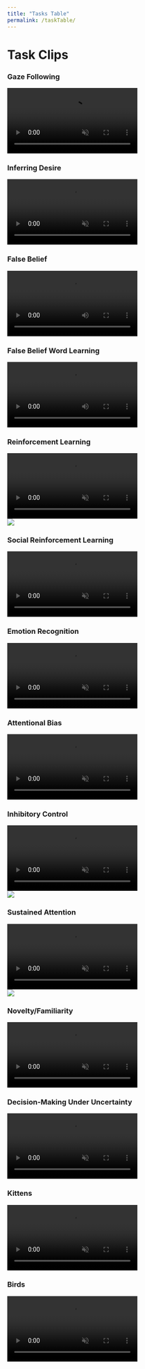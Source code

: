 ```yaml
---
title: "Tasks Table"
permalink: /taskTable/
---
```


# Task Clips

<div class="FlexContainer">
  <div class="FlexContainerCol">
    <h3>Gaze Following</h3>
    <div class="FlexContainer">
      <video id="GDP" src="../Video/GDP.mp4" autoplay muted loop preload></video>
    </div>
  </div>
  <div class="FlexContainerCol">
    <h3>Inferring Desire</h3>
    <div class="FlexContainer">
      <video id="UD" src="../Video/UD.mp4" autoplay muted loop preload></video>
    </div>
  </div>
</div>

<div class="FlexContainer">
  <div class="FlexContainerCol">
    <h3>False Belief</h3>
    <div class="FlexContainer">
      <video id="FB" src="../Video/FB.mp4" controls preload></video>
    </div>
  </div>
  <div class="FlexContainerCol">
    <h3>False Belief Word Learning</h3>
    <div class="FlexContainer">
      <video id="FBW" src="../Video/FBW.mp4" controls preload></video>
    </div>
  </div>
</div>

<div class="FlexContainer">
  <div class="FlexContainerCol">
    <h3>Reinforcement Learning</h3>
    <div class="FlexContainer">
      <video id="RL" src="../Video/RL.mp4" autoplay muted loop preload></video>
    	<div class="Overlay">
        <img src="../volumeOff.png" controlledVideoId="RL" onclick="toggleMute(this)">
      </div>
    </div>
  </div>
  <div class="FlexContainerCol">
    <h3>Social Reinforcement Learning</h3>
    <div class="FlexContainer">
      <video id="RLS" src="../Video/RLS.mp4" autoplay muted loop preload></video>
    </div>
  </div>
</div>

<div class="FlexContainer">
  <div class="FlexContainerCol">
    <h3>Emotion Recognition</h3>
    <div class="FlexContainer">
      <video id="ER" src="../Video/ER.mp4" autoplay muted loop preload></video>
    </div>
  </div>
  <div class="FlexContainerCol">
    <h3>Attentional Bias</h3>
    <div class="FlexContainer">
      <video id="EDP" src="../Video/EDP.mp4" autoplay muted loop preload></video>
    </div>
  </div>
</div>

<div class="FlexContainer">
  <div class="FlexContainerCol">
    <h3>Inhibitory Control</h3>
    <div class="FlexContainer">
      <video id="GNG" src="../Video/GNG.mp4" autoplay muted loop preload></video>
    	<div class="Overlay">
        <img src="../volumeOff.png" controlledVideoId="GNG" onclick="toggleMute(this)">
      </div>
    </div>
  </div>
  <div class="FlexContainerCol">
    <h3>Sustained Attention</h3>
    <div class="FlexContainer">
      <video id="SA" src="../Video/SA.mp4" autoplay muted loop preload></video>
    	<div class="Overlay">
        <img src="../volumeOff.png" controlledVideoId="SA" onclick="toggleMute(this)">
      </div>
    </div>
  </div>
</div>

<div class="FlexContainer">
  <div class="FlexContainerCol">
    <h3>Novelty/Familiarity</h3>
    <div class="FlexContainer">
      <video id="NF" src="../Video/NF.mp4" autoplay muted loop preload></video>
    </div>
  </div>
  <div class="FlexContainerCol">
    <h3>Decision-Making Under Uncertainty</h3>
    <div class="FlexContainer">
      <video id="MC" src="../Video/MC.mp4" autoplay muted loop preload></video>
    </div>
  </div>
</div>

<div class="FlexContainer">
  <div class="FlexContainerCol">
    <h3>Kittens</h3>
    <div class="FlexContainer">
      <video id="EDP" src="../Test.mp4" autoplay muted loop preload></video>
    </div>
  </div>
  <div class="FlexContainerCol">
    <h3>Birds</h3>
    <div class="FlexContainer">
      <video id="EDP" src="../Test.mp4" autoplay muted loop preload></video>
    </div>
  </div>
</div>

<script>
var vid = document.getElementById("myVideo");
function toggleMute(el) { 
    var vidId = el.getAttribute('controlledVideoId');
    var vid = document.getElementById(vidId);
    vid.muted = !vid.muted;
    el.src = vid.muted ? "../volumeOff.png" : "../volumeOn.png";
}
</script>
